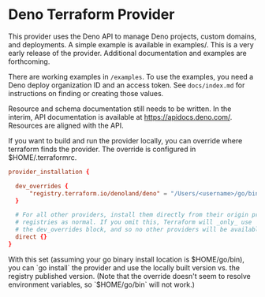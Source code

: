 # Deno Terraform Provider

This provider uses the Deno API to manage Deno projects, custom domains, and
deployments. A simple example is available in examples/. This is a very early
release of the provider. Additional documentation and examples are forthcoming.

There are working examples in `/examples`. To use the examples, you need a Deno
deploy organization ID and an access token. See `docs/index.md` for instructions
on finding or creating those values.

Resource and schema documentation still needs to be written. In the interim, API
documentation is available at https://apidocs.deno.com/. Resources are
aligned with the API.

If you want to build and run the provider locally, you can override where
terraform finds the provider. The override is configured in $HOME/.terraformrc.

```terraform.rc
provider_installation {

  dev_overrides {
      "registry.terraform.io/denoland/deno" = "/Users/<username>/go/bin"
  }

  # For all other providers, install them directly from their origin provider
  # registries as normal. If you omit this, Terraform will _only_ use
  # the dev_overrides block, and so no other providers will be available.
  direct {}
}
```

With this set (assuming your go binary install location is $HOME/go/bin), you
can `go install` the provider and use the locally built version vs. the registry
published version. (Note that the override doesn't seem to resolve environment
variables, so `$HOME/go/bin` will not work.)
